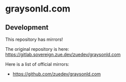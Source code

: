 # graysonld.com

## Development

This repository has mirrors!

The original repository is here: https://gitlab.sovereign.zue.dev/zuedev/graysonld.com

Here is a list of official mirrors:

- https://github.com/zuedev/graysonld.com

